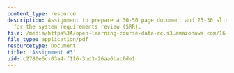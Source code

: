 ```yaml
---
content_type: resource
description: Assignment to prepare a 30-50 page document and 25-30 slide presentation
  for the system requirements review (SRR).
file: /media/https%3A/open-learning-course-data-rc.s3.amazonaws.com/16-89j-space-systems-engineering-spring-2007/c2780e6c03a4f1163bd326aa6bac6de1_assignment_3.pdf
file_type: application/pdf
resourcetype: Document
title: 'Assignment #3'
uid: c2780e6c-03a4-f116-3bd3-26aa6bac6de1
---
```


